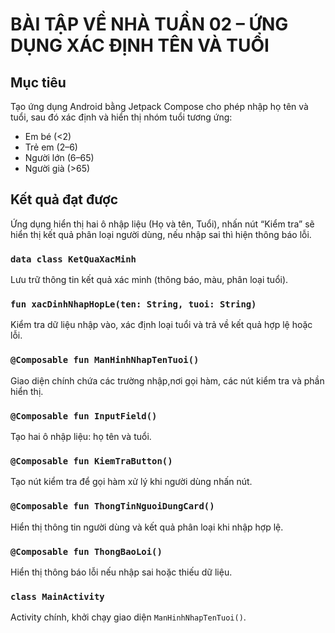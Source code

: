 # BÀI TẬP VỀ NHÀ TUẦN 02 – ỨNG DỤNG XÁC ĐỊNH TÊN VÀ TUỔI

## Mục tiêu
Tạo ứng dụng Android bằng Jetpack Compose cho phép nhập họ tên và tuổi, sau đó xác định và hiển thị nhóm tuổi tương ứng:
- Em bé (<2)
- Trẻ em (2–6)
- Người lớn (6–65)
- Người già (>65)

## Kết quả đạt được
Ứng dụng hiển thị hai ô nhập liệu (Họ và tên, Tuổi), nhấn nút “Kiểm tra” sẽ hiển thị kết quả phân loại người dùng, nếu nhập sai thì hiện thông báo lỗi.

### `data class KetQuaXacMinh`
Lưu trữ thông tin kết quả xác minh (thông báo, màu, phân loại tuổi).

### `fun xacDinhNhapHopLe(ten: String, tuoi: String)`
Kiểm tra dữ liệu nhập vào, xác định loại tuổi và trả về kết quả hợp lệ hoặc lỗi.

### `@Composable fun ManHinhNhapTenTuoi()`
Giao diện chính chứa các trường nhập,nơi gọi hàm, các nút kiểm tra và phần hiển thị.

### `@Composable fun InputField()`
Tạo hai ô nhập liệu: họ tên và tuổi.

### `@Composable fun KiemTraButton()`
Tạo nút kiểm tra để gọi hàm xử lý khi người dùng nhấn nút.

### `@Composable fun ThongTinNguoiDungCard()`
Hiển thị thông tin người dùng và kết quả phân loại khi nhập hợp lệ.

### `@Composable fun ThongBaoLoi()`
Hiển thị thông báo lỗi nếu nhập sai hoặc thiếu dữ liệu.

### `class MainActivity`
Activity chính, khởi chạy giao diện `ManHinhNhapTenTuoi()`.


